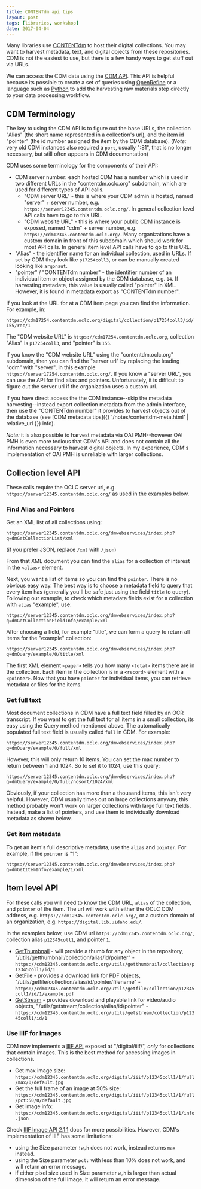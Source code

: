 ```yaml
---
title: CONTENTdm api tips
layout: post
tags: [libraries, workshop]
date: 2017-04-04
---
```


Many libraries use [CONTENTdm](https://www.oclc.org/en/contentdm.html) to host their digital collections. 
You may want to harvest metadata, text, and digital objects from these repositories.
CDM is not the easiest to use, but there is a few handy ways to get stuff out via URLs.

We can access the CDM data using the [CDM API](https://www.oclc.org/support/services/contentdm/help/customizing-website-help/other-customizations/contentdm-api-reference.en.html).
This API is helpful because its possible to create a set of queries using [OpenRefine](https://openrefine.org/) or a language such as [Python](https://www.python.org/) to add the harvesting raw materials step directly to your data processing workflow.

## CDM Terminology

The key to using the CDM API is to figure out the base URLs, the collection "Alias" (the short name represented in a collection's url), and the item id "pointer" (the id number assigned the item by the CDM database).
(*Note:* very old CDM instances also required a `port`, usually ":81", that is no longer necessary, but still often appears in CDM documentation)

CDM uses some terminology for the components of their API:

- CDM server number: each hosted CDM has a number which is used in two different URLs in the "contentdm.oclc.org" subdomain, which are used for different types of API calls.
    - "CDM server URL" - this is where your CDM admin is hosted, named "server" + server number, e.g. `https://server12345.contentdm.oclc.org/`. In general collection level API calls have to go to this URL.
    - "CDM website URL" - this is where your public CDM instance is exposed, named "cdm" + server number, e.g. `https://cdm12345.contentdm.oclc.org/`. Many organizations have a custom domain in front of this subdomain which should work for most API calls. In general item level API calls have to go to this URL.
- "Alias" - the identifier name for an individual collection, used in URLs. If set by CDM they look like `p17254coll3`, or can be manually created looking like `argonaut`.
- "pointer" / "CONTENTdm number" - the identifier number of an individual item or object assigned by the CDM database, e.g. `14`. If harvesting metadata, this value is usually called "pointer" in XML. However, it is found in metadata export as "CONTENTdm number".

If you look at the URL for at a CDM item page you can find the information.
For example, in:

`https://cdm17254.contentdm.oclc.org/digital/collection/p17254coll3/id/155/rec/1`

The "CDM website URL" is `https://cdm17254.contentdm.oclc.org`,
collection "Alias" is `p17254coll3`,
and "pointer" is `155`.

If you know the "CDM website URL" using the "contentdm.oclc.org" subdomain, then you can find the "server url" by replacing the leading "cdm" with "server", in this example `https://server17254.contentdm.oclc.org/`.
If you know a "server URL", you can use the API for find alias and pointers.
Unfortunately, it is difficult to figure out the server url if the organization uses a custom url. 

If you have direct access the the CDM instance--skip the metadata harvesting--instead export collection metadata from the admin interface, then use the "CONTENTdm number" it provides to harvest objects out of the database (see [CDM metadata tips]({{ '/notes/contentdm-meta.html' | relative_url }}) info).

*Note:* it is also possible to harvest metadata via OAI PMH--however OAI PMH is even more tedious that CDM's API and does not contain all the information necessary to harvest digital objects.
In my experience, CDM's implementation of OAI PMH is unreliable with larger collections.

## Collection level API

These calls require the OCLC server url, e.g. `https://server12345.contentdm.oclc.org/` as used in the examples below.

### Find Alias and Pointers

Get an XML list of all collections using:

`https://server12345.contentdm.oclc.org/dmwebservices/index.php?q=dmGetCollectionList/xml`

(if you prefer JSON, replace `/xml` with `/json`)

From that XML document you can find the `alias` for a collection of interest in the `<alias>` element.

Next, you want a list of items so you can find the `pointer`.
There is no obvious easy way.
The best way is to choose a metadata field to query that every item has (generally you'll be safe just using the field `title` to query). 
Following our example, to check which metadata fields exist for a collection with `alias` "example", use: 

`https://server12345.contentdm.oclc.org/dmwebservices/index.php?q=dmGetCollectionFieldInfo/example/xml`

After choosing a field, for example "title", we can form a query to return all items for the "example" collection: 

`https://server12345.contentdm.oclc.org/dmwebservices/index.php?q=dmQuery/example/0/title/xml`

The first XML element `<pager>` tells you how many `<total>` items there are in the collection. Each item in the collection is in a `<record>` element with a `<pointer>`. 
Now that you have `pointer` for individual items, you can retrieve metadata or files for the items.

### Get full text

Most document collections in CDM have a full text field filled by an OCR transcript.
If you want to get the full text for all items in a small collection, its easy using the Query method mentioned above. The automatically populated full text field is usually called `full` in CDM. For example:

`https://server12345.contentdm.oclc.org/dmwebservices/index.php?q=dmQuery/example/0/full/xml`

However, this will only return 10 items. 
You can set the max number to return between 1 and 1024. 
So to set it to 1024, use this query:

`https://server12345.contentdm.oclc.org/dmwebservices/index.php?q=dmQuery/example/0/full/nosort/1024/xml`

Obviously, if your collection has more than a thousand items, this isn't very helpful.
However, CDM usually times out on large collections anyway, this method probably won't work on larger collections with large full text fields. 
Instead, make a list of pointers, and use them to individually download metadata as shown below.

### Get item metadata

To get an item's full descriptive metadata, use the `alias` and `pointer`.
For example, if the `pointer` is "1":

`https://server12345.contentdm.oclc.org/dmwebservices/index.php?q=dmGetItemInfo/example/1/xml`

## Item level API

For these calls you will need to know the CDM URL, `alias` of the collection, and `pointer` of the item.
The url will work with either the OCLC CDM address, e.g. `https://cdm12345.contentdm.oclc.org/`, or a custom domain of an organization, e.g. `https://digital.lib.uidaho.edu/`.

In the examples below, use CDM url `https://cdm12345.contentdm.oclc.org/`, collection alias `p12345coll1`, and pointer `1`.

- [GetThumbnail](https://www.oclc.org/support/services/contentdm/help/customizing-website-help/other-customizations/contentdm-api-reference/getthumbnail.en.html#par_text_4c0f) - will provide a thumb for any object in the repository, "/utils/getthumbnail/collection/alias/id/pointer" - `https://cdm12345.contentdm.oclc.org/utils/getthumbnail/collection/p12345coll1/id/1`
- [GetFile](https://www.oclc.org/support/services/contentdm/help/customizing-website-help/other-customizations/contentdm-api-reference/getfile.en.html#par_text_6545) - provides a download link for PDF objects, "/utils/getfile/collection/alias/id/pointer/filename" - `https://cdm12345.contentdm.oclc.org/utils/getfile/collection/p12345coll1/id/1/example.pdf`
- [GetStream](https://www.oclc.org/support/services/contentdm/help/customizing-website-help/other-customizations/contentdm-api-reference/getstream.en.html#par_text_2d39) - provides download and playable link for video/audio objects, "/utils/getstream/collection/alias/id/pointer" - `https://cdm12345.contentdm.oclc.org/utils/getstream/collection/p12345coll1/id/1`

### Use IIIF for Images

CDM now implements a [IIIF API](https://help.oclc.org/Metadata_Services/CONTENTdm/Advanced_website_customization/API_Reference/IIIF_API_reference?sl=en) exposed at "/digital/iiif/", *only* for collections that contain images.
This is the best method for accessing images in collections.

- Get max image size: `https://cdm12345.contentdm.oclc.org/digital/iiif/p12345coll1/1/full/max/0/default.jpg`
- Get the full frame of an image at 50% size: `https://cdm12345.contentdm.oclc.org/digital/iiif/p12345coll1/1/full/pct:50/0/default.jpg`
- Get image info: `https://cdm12345.contentdm.oclc.org/digital/iiif/p12345coll1/1/info.json`

Check [IIIF Image API 2.1.1](https://iiif.io/api/image/2.1/) docs for more possibilities.
However, CDM's implementation of IIIF has some limitations:

- using the Size parameter `!w,h` does not work, instead returns `max` instead.
- using the Size parameter `pct:` with less than 10% does not work, and will return an error message.
- if either pixel size used in Size parameter `w,h` is larger than actual dimension of the full image, it will return an error message.
